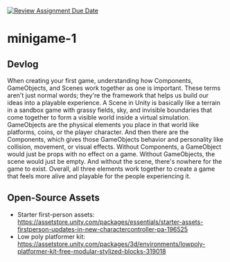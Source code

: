 [![Review Assignment Due Date](https://classroom.github.com/assets/deadline-readme-button-22041afd0340ce965d47ae6ef1cefeee28c7c493a6346c4f15d667ab976d596c.svg)](https://classroom.github.com/a/d-DorLAf)
# minigame-1
## Devlog
When creating your first game, understanding how Components, GameObjects, and Scenes work together as one is important.  These terms aren't just normal words; they're the framework that helps us build our ideas into a playable experience. A Scene in Unity is basically like a terrain in a sandbox game with grassy fields, sky, and invisible boundaries that come together to form a visible world inside a virtual simulation. GameObjects are the physical elements you place in that world like platforms, coins, or the player character. And then there are the Components, which gives those GameObjects behavior and personality like collision, movement, or visual effects. Without Components, a GameObject would just be  props with no effect on a game. Without GameObjects, the scene would just be empty. And without the scene, there's nowhere for the game to exist. Overall, all three elements work together to create a game that feels more alive and playable for the people experiencing it. 
## Open-Source Assets
- Starter first-person assets: https://assetstore.unity.com/packages/essentials/starter-assets-firstperson-updates-in-new-charactercontroller-pa-196525
- Low poly platformer kit: https://assetstore.unity.com/packages/3d/environments/lowpoly-platformer-kit-free-modular-stylized-blocks-319018 
